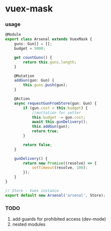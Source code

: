 # vuex-mask

### usage
```ts
@Module
export class Arsenal extends VuexMask {
	guns: Gun[] = [];
	budget = 5000;

	get countGuns() {
		return this.guns.length;
	}

	@Mutation
	addGun(gun: Gun) {
		this.guns.push(gun);
	}

	@Action
	async requestGunFromStore(gun: Gun) {
		if (gun.cost < this.budget) {
            //muttation for setter
            this.budget -= gun.cost;
			await this.gunDelivery();
			this.addGun(gun);
			return true;
		}

		return false;
	}

	gunDelivery() {
		return new Promise((resolve) => {
			setTimeout(resolve, 100);
		});
	}
}

// Store - Vuex instance
export default new Arsenal('arsenal', Store);
```

### TODO

1. add guards for prohibited access (dev-mode)
2. nested modules
